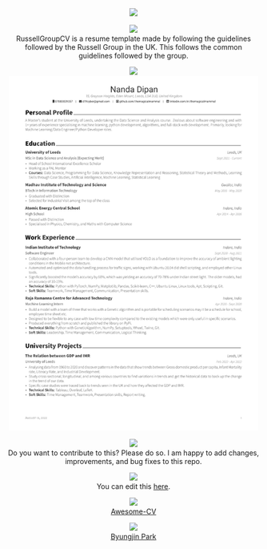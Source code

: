 <div align="center">
  <img src="https://capsule-render.vercel.app/api?type=waving&color=E64848&height=200&section=header&text=Russel%20Group%20CV&fontColor=ffffff&fontSize=90&animation=fadeIn&fontAlignY=38"/> <br />
  
  <img src="https://capsule-render.vercel.app/api?type=transparent&fontColor=ea6b6b&text=Information&height=150&fontSize=60" width="500" /> <br />
  RussellGroupCV is a resume template made by following the guidelines followed by the Russell Group in the UK. This follows the common guidelines followed by the group.
  
  <img src="https://capsule-render.vercel.app/api?type=transparent&fontColor=ea6b6b&text=Preview&height=150&fontSize=60" width="500" /> <br />
  <img src="preview.jpg" width="500" />
  
  <img src="https://capsule-render.vercel.app/api?type=transparent&fontColor=ea6b6b&text=Contribute&height=150&fontSize=60" width="500" /> <br />
  Do you want to contribute to this? Please do so. I am happy to add changes, improvements, and bug fixes to this repo.
  
  <img src="https://capsule-render.vercel.app/api?type=transparent&fontColor=48ac3c&text=Óverleaf&height=150&fontSize=60" width="500" /> <br />
  You can edit this [here](https://www.overleaf.com/latex/templates/russelresume/zqnypvvjsfvq).
  
  <img src="https://capsule-render.vercel.app/api?type=transparent&fontColor=ea6b6b&text=References&height=150&fontSize=60" width="500" /> <br />
  [Awesome-CV](https://github.com/posquit0/Awesome-CV)
  
  <img src="https://capsule-render.vercel.app/api?type=transparent&fontColor=ea6b6b&text=Credits&height=150&fontSize=60" width="500" /> <br />
  [Byungjin Park](https://github.com/posquit0) 
  
</div>
